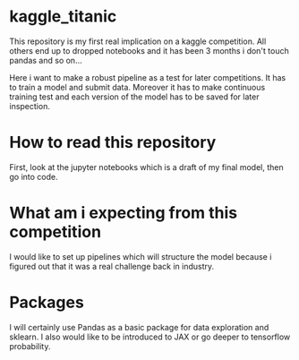 # kaggle_titanic

This repository is my first real implication on a kaggle competition. All others end up to dropped notebooks 
and it has been 3 months i don't touch pandas and so on...

Here i want to make a robust pipeline as a test for later competitions. It has to train a model and submit data.
Moreover it has to make continuous training test and each version of the model has to be saved for later inspection.

# How to read this repository

First, look at the jupyter notebooks which is a draft of my final model, then go into code.

# What am i expecting from this competition

I would like to set up pipelines which will structure the model because i figured out that it was a real challenge back in industry.

# Packages

I will certainly use Pandas as a basic package for data exploration and sklearn. 
I also would like to be introduced to JAX or go deeper to tensorflow probability.